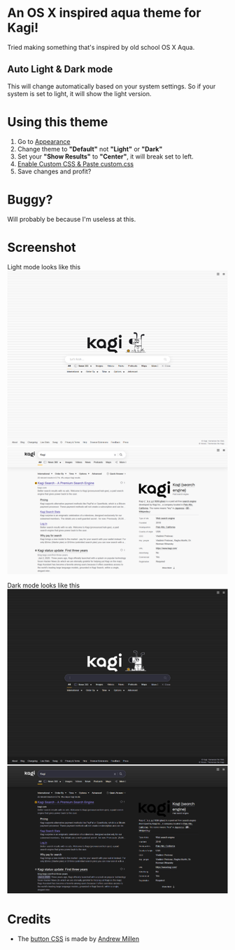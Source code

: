 # An OS X inspired aqua theme for Kagi!
Tried making something that's inspired by old school OS X Aqua.

## Auto Light & Dark mode
This will change automatically based on your system settings. So if your system is set to light, it will show the light version.

# Using this theme
1. Go to [Appearance](https://kagi.com/settings/appearance)
2. Change theme to **"Default"** not **"Light"** or **"Dark"**
3. Set your **"Show Results"** to **"Center"**, it will break set to left.
3. [Enable Custom CSS & Paste custom.css](https://kagi.com/settings/custom_css)
4. Save changes and profit?

# Buggy?
Will probably be because I'm useless at this.

# Screenshot
Light mode looks like this
![light](images/light.png)
![light-result](images/light-result.png)

Dark mode looks like this
![dark](images/dark.png)
![dark-result](images/dark-result.png)

# Credits
- The [button CSS](https://codepen.io/andrewmillen/pen/RwqBMrO) is made by [Andrew Millen](https://codepen.io/andrewmillen/)